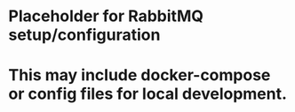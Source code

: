 # Placeholder for RabbitMQ setup/configuration
# This may include docker-compose or config files for local development.
